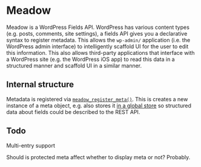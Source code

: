 # Meadow

Meadow is a WordPress Fields API. WordPress has various content types (e.g. posts,
comments, site settings), a fields API gives you a declarative syntax to register
metadata. This allows the `wp-admin/` application (i.e. the WordPress admin interface)
to intelligently scaffold UI for the user to edit this information. This also
allows third-party applications that interface with a WordPress site (e.g. the WordPress iOS app)
to read this data in a structured manner and scaffold UI in a similar manner.

## Internal structure

Metadata is registered via [`meadow_register_meta()`](https://github.com/ericandrewlewis/meadow/blob/d4b64edfdf05192599fff5fba4af13dd5dd88e49/library/functions.php#L13-L24).
This is creates a new instance of a meta object, e.g.
also stores it [in a global store](https://github.com/ericandrewlewis/meadow/blob/d4b64edfdf05192599fff5fba4af13dd5dd88e49/library/class-metadata-store.php#L47)
so structured data about fields could be described to the REST API.

## Todo

Multi-entry support

Should is protected meta affect whether to display meta or not? Probably.